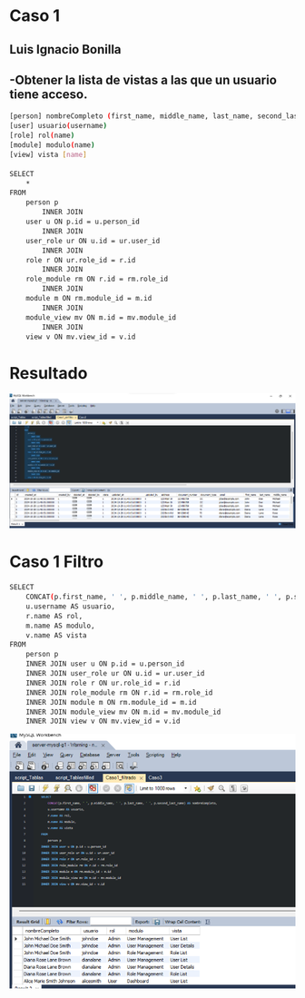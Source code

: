 # Caso 1
**Luis Ignacio Bonilla**
 -
 -Obtener la lista de vistas a las que un usuario tiene acceso.
---
```bash
[person] nombreCompleto (first_name, middle_name, last_name, second_last_name)
[user] usuario(username)
[role] rol(name)
[module] modulo(name)
[view] vista [name]

SELECT
    *
FROM
    person p
        INNER JOIN
    user u ON p.id = u.person_id
        INNER JOIN
    user_role ur ON u.id = ur.user_id
        INNER JOIN
    role r ON ur.role_id = r.id
        INNER JOIN
    role_module rm ON r.id = rm.role_id
        INNER JOIN
    module m ON rm.module_id = m.id
        INNER JOIN
    module_view mv ON m.id = mv.module_id
        INNER JOIN
    view v ON mv.view_id = v.id
```
# Resultado
![Caso 1 Sin Filtro](image.png)
# Caso 1 Filtro
```bash
SELECT 
    CONCAT(p.first_name, ' ', p.middle_name, ' ', p.last_name, ' ', p.second_last_name) AS nombreCompleto,
    u.username AS usuario,
    r.name AS rol,
    m.name AS modulo,
    v.name AS vista
FROM 
    person p
    INNER JOIN user u ON p.id = u.person_id
    INNER JOIN user_role ur ON u.id = ur.user_id
    INNER JOIN role r ON ur.role_id = r.id
    INNER JOIN role_module rm ON r.id = rm.role_id
    INNER JOIN module m ON rm.module_id = m.id
    INNER JOIN module_view mv ON m.id = mv.module_id
    INNER JOIN view v ON mv.view_id = v.id
```


![Caso 1 Filtrado](image-1.png)



